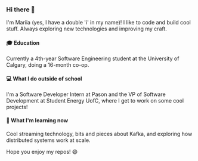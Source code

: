 ### Hi there 👋

I'm Mariia (yes, I have a double 'i' in my name)! I like to code and build cool stuff. Always exploring new technologies and improving my craft.


#### 🎓 Education  
Currently a 4th-year Software Engineering student at the University of Calgary, doing a 16-month co-op.


#### 💻 What I do outside of school  
I'm a Software Developer Intern at Pason and the VP of Software Development at Student Energy UofC, where I get to work on some cool projects!


#### 🚀 What I'm learning now  
Cool streaming technology, bits and pieces about Kafka, and exploring how distributed systems work at scale.


Hope you enjoy my repos! 😄

<!--
**podgaietska/podgaietska** is a ✨ _special_ ✨ repository because its `README.md` (this file) appears on your GitHub profile.

Here are some ideas to get you started:

- 🔭 I’m currently working on ...
- 🌱 I’m currently learning ...
- 👯 I’m looking to collaborate on ...
- 🤔 I’m looking for help with ...
- 💬 Ask me about ...
- 📫 How to reach me: ...
- 😄 Pronouns: ...
- ⚡ Fun fact: ...
-->

